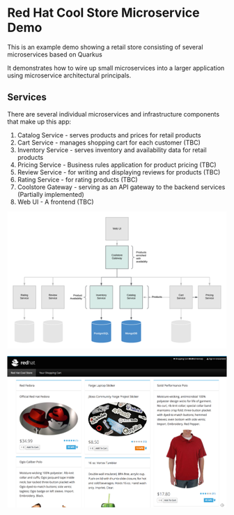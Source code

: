 Red Hat Cool Store Microservice Demo 
====================================
This is an example demo showing a retail store consisting of several microservices based on Quarkus

It demonstrates how to wire up small microservices into a larger application using microservice architectural principals.


Services
--------
There are several individual microservices and infrastructure components that make up this app:

1. Catalog Service - serves products and prices for retail products
1. Cart Service - manages shopping cart for each customer (TBC)
1. Inventory Service - serves inventory and availability data for retail products
1. Pricing Service - Business rules application for product pricing (TBC)
1. Review Service - for writing and displaying reviews for products (TBC)
1. Rating Service - for rating products (TBC)
1. Coolstore Gateway - serving as an API gateway to the backend services (Partially implemented)
1. Web UI - A frontend (TBC)

![Architecture Screenshot](docs/images/coolstore.png?raw=true "Architecture Diagram")

![Architecture Screenshot](docs/images/store.png?raw=true "CoolStore Online Shop")

